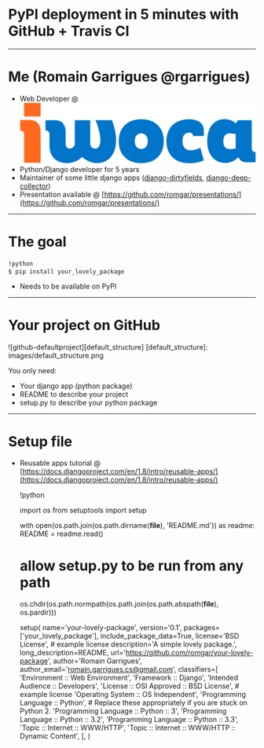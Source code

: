 # PyPI deployment in 5 minutes with GitHub + Travis CI

---

# Me (Romain Garrigues @rgarrigues)

- Web Developer @ ![iwoca-logo][iwoca_logo]
- Python/Django developer for 5 years
- Maintainer of some little django apps ([django-dirtyfields](https://github.com/smn/django-dirtyfields), [django-deep-collector](https://github.com/iwoca/django-deep-collector/))
- Presentation available @ [https://github.com/romgar/presentations/](https://github.com/romgar/presentations/)

[iwoca_logo]: images/logo_iwoca.png

---

# The goal

    !python
    $ pip install your_lovely_package

- Needs to be available on PyPI

---

# Your project on GitHub

![github-defaultproject][default_structure]
[default_structure]: images/default_structure.png

You only need:

- Your django app (python package)
- README to describe your project
- setup.py to describe your python package

---

# Setup file

- Reusable apps tutorial @ [https://docs.djangoproject.com/en/1.8/intro/reusable-apps/](https://docs.djangoproject.com/en/1.8/intro/reusable-apps/)

    !python

    import os
    from setuptools import setup

    with open(os.path.join(os.path.dirname(__file__), 'README.md')) as readme:
        README = readme.read()

    # allow setup.py to be run from any path
    os.chdir(os.path.normpath(os.path.join(os.path.abspath(__file__), os.pardir)))

    setup(
        name='your-lovely-package',
        version='0.1',
        packages=['your_lovely_package'],
        include_package_data=True,
        license='BSD License',  # example license
        description='A simple lovely package.',
        long_description=README,
        url='https://github.com/romgar/your-lovely-package',
        author='Romain Garrigues',
        author_email='romain.garrigues.cs@gmail.com',
        classifiers=[
            'Environment :: Web Environment',
            'Framework :: Django',
            'Intended Audience :: Developers',
            'License :: OSI Approved :: BSD License', # example license
            'Operating System :: OS Independent',
            'Programming Language :: Python',
            # Replace these appropriately if you are stuck on Python 2.
            'Programming Language :: Python :: 3',
            'Programming Language :: Python :: 3.2',
            'Programming Language :: Python :: 3.3',
            'Topic :: Internet :: WWW/HTTP',
            'Topic :: Internet :: WWW/HTTP :: Dynamic Content',
        ],
    )
